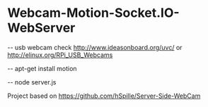 Webcam-Motion-Socket.IO-WebServer
====================================

-- usb webcam check http://www.ideasonboard.org/uvc/ or http://elinux.org/RPi_USB_Webcams

-- apt-get install motion
 
-- node server.js

Project based on https://github.com/hSpille/Server-Side-WebCam